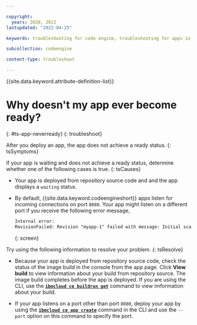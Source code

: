 ```yaml
---

copyright:
  years: 2020, 2022
lastupdated: "2022-04-25"

keywords: troubleshooting for code engine, troubleshooting for apps in code engine, tips for apps in code engine, logs for apps in code engine, apps

subcollection: codeengine

content-type: troubleshoot

---
```


{{site.data.keyword.attribute-definition-list}}

# Why doesn't my app ever become ready?   
{: #ts-app-neverready}
{: troubleshoot}

After you deploy an app, the app does not achieve a ready status.
{: tsSymptoms}

If your app is waiting and does not achieve a ready status, determine whether one of the following cases is true. 
{: tsCauses}

* Your app is deployed from repository source code and and the app displays a `waiting` status.
* By default, {{site.data.keyword.codeengineshort}} apps listen for incoming connections on port `8080`. Your app might listen on a different port if you receive the following error message,

  ```txt
  Internal error:
  RevisionFailed: Revision "myapp-1" failed with message: Initial scale was never achieved
  ```
  {: screen}



Try using the following information to resolve your problem.
{: tsResolve}

* Because your app is deployed from repository source code, check the status of the image build in the console from the app page. Click **View build** to view information about your build from repository source. The image build completes before the app is deployed. If you are using the CLI, use the [**`ibmcloud ce buildrun get`**](/docs/codeengine?topic=codeengine-cli#cli-buildrun-get) command to view imformation about your build. 

* If your app listens on a port other than port `8080`, deploy your app by using the [**`ibmcloud ce app create`**](/docs/codeengine?topic=codeengine-cli#cli-application-create) command in the CLI and use the `--port` option on this command to specify the port.




